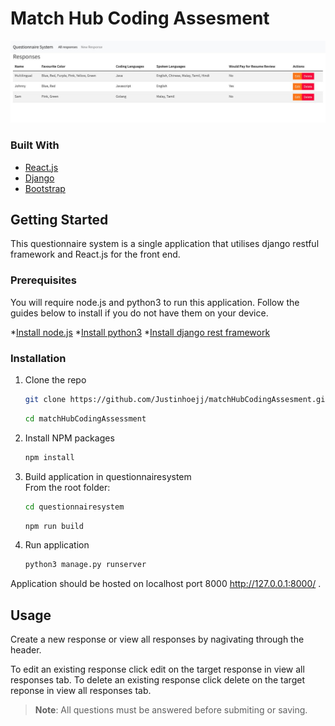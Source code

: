 # Match Hub Coding Assesment
![](https://github.com/Justinhoejj/matchHubCodingAssesment/blob/main/QuestionnaireSystemUI.jpg)

### Built With
* [React.js](https://reactjs.org/)
* [Django](https://www.djangoproject.com/)
* [Bootstrap](https://getbootstrap.com)

<!-- GETTING STARTED -->
## Getting Started
This questionnaire system is a single application that utilises django restful framework and React.js for the front end.

### Prerequisites
You will require node.js and python3 to run this application. Follow the guides below to install if you do not have them on your device.

*[Install node.js](https://www.e2enetworks.com/help/how-to-install-nodejs-npm-on-ubuntu/)
*[Install python3](https://phoenixnap.com/kb/how-to-install-python-3-ubuntu)
*[Install django rest framework](https://www.django-rest-framework.org/)


### Installation

1. Clone the repo
   ```sh
   git clone https://github.com/Justinhoejj/matchHubCodingAssesment.git
   ```
   ```sh
   cd matchHubCodingAssessment
   ```
2. Install NPM packages
   ```sh
   npm install
   ```
3. Build application in questionnairesystem     
   From the root folder:
   ```sh
   cd questionnairesystem
   ```
   ```sh
   npm run build
   ```
4. Run application
   ```sh
   python3 manage.py runserver
   ```

Application should be hosted on localhost port 8000 http://127.0.0.1:8000/ .

## Usage

Create a new response or view all responses by nagivating through the header. 

To edit an existing response click edit on the target response in view all responses tab.
To delete an existing response click delete on the target reponse in view all responses tab.

>**Note**: All questions must be answered before submiting or saving.
